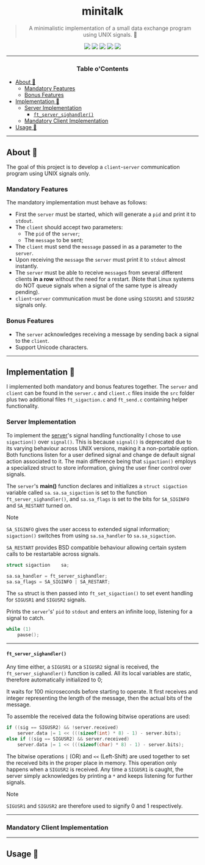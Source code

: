 <a name="readme-top"></a>
<div align="center">

# minitalk

> A minimalistic implementation of a small data exchange program using UNIX signals. 

<p>
    <img src="https://img.shields.io/badge/score-%20%2F%20100-success?style=for-the-badge" />
    <img src="https://img.shields.io/github/repo-size/PedroZappa/42_minitalk?style=for-the-badge&logo=github">
    <img src="https://img.shields.io/github/languages/count/PedroZappa/42_minitalk?style=for-the-badge&logo=" />
    <img src="https://img.shields.io/github/languages/top/PedroZappa/42_minitalk?style=for-the-badge" />
    <img src="https://img.shields.io/github/last-commit/PedroZappa/42_minitalk?style=for-the-badge" />
</p>

___

<h3>Table o'Contents</h3>

</div>

<!-- mtoc-start -->

* [About 📌](#about-)
  * [Mandatory Features](#mandatory-features)
  * [Bonus Features](#bonus-features)
* [Implementation 📜](#implementation-)
  * [Server Implementation](#server-implementation)
    * [`ft_server_sighandler()`](#ft_server_sighandler)
  * [Mandatory Client Implementation](#mandatory-client-implementation)
* [Usage 🏁](#usage-)

<!-- mtoc-end -->

___

## About 📌

The goal of this project is to develop a `client`-`server` communication program using UNIX signals only.

### Mandatory Features

The mandatory implementation must behave as follows:

* First the `server` must be started, which will generate a `pid` and print it to `stdout`.
* The `client` should accept two parameters:
	* The `pid` of the `server`;
	* The `message` to be sent;
* The `client` must send the `message` passed in as a parameter to the `server`.
* Upon receiving the `message` the `server` must print it to `stdout` almost instantly.
* The `server` must be able to receive `message`s from several different clients **in a row** without the need for a restart. (Note that Linux systems do NOT queue signals when a signal of the same type is already pending).
* `client`-`server` communication must be done using `SIGUSR1` and `SIGUSR2` signals only.

### Bonus Features

* The `server` acknowledges receiving a message by sending back a signal to the `client`.
* Support Unicode characters.

___

## Implementation 📜

I implemented both mandatory and bonus features together. The `server` and `client` can be found in the `server.c` and `client.c` files inside the `src` folder plus two additional files `ft_sigaction.c` and `ft_send.c` containing helper functionality.

### Server Implementation

To implement the [server](https://github.com/PedroZappa/42_minitalk/blob/main/src/server.c)'s signal handling functionality I chose to use `sigaction()` over `signal()`. This is because `signal()` is deprecated due to its varying behaviour across UNIX versions, making it a non-portable option. Both functions listen for a user defined signal and change de default signal action associated to it. The main difference being that `sigaction()` employs a specialized struct to store information, giving the user finer control over signals.

The `server`'s **main()** function declares and initializes a `struct sigaction` variable called `sa`. `sa.sa_sigaction` is set to the function `ft_server_sighandler()`, and `sa.sa_flags` is set to the bits for `SA_SIGINFO` and `SA_RESTART` turned on.

> [!Note]
>
> `SA_SIGINFO` gives the user access to extended signal information; `sigaction()` switches from using `sa.sa_handler` to `sa.sa_sigaction`.
>
> `SA_RESTART` provides BSD compatible behaviour allowing certain system calls to be restartable across signals.

```c
struct sigaction	sa;

sa.sa_handler = ft_server_sighandler;
sa.sa_flags = SA_SIGINFO | SA_RESTART;
```

The `sa` struct is then passed into `ft_set_sigaction()` to set event handling for `SIGUSR1` and `SIGUSR2` signals.

Prints the `server`'s' `pid` to `stdout` and enters an infinite loop, listening for a signal to catch.
```c
while (1)
	pause();
```
___
#### `ft_server_sighandler()`

Any time either, a `SIGUSR1` or a `SIGUSR2` signal is received, the `ft_server_sighandler()` function is called. All its local variables are static, therefore automatically initialized to 0;

It waits for 100 microseconds before starting to operate. It first receives and integer representing the length of the message, then the actual bits of the message.

To assemble the received data the following bitwise operations are used:
```c
if ((sig == SIGUSR2) && !server.received)
	server.data |= 1 << (((sizeof(int) * 8) - 1) - server.bits);
else if ((sig == SIGUSR2) && server.received)
	server.data |= 1 << (((sizeof(char) * 8) - 1) - server.bits);
```

The bitwise operations `|` (OR) and `<<` (Left-Shift) are used together to set the received bits in the proper place in memory. This operation only happens when a `SIGUSR2` is received. Any time a `SIGUSR1` is caught, the server simply acknowledges by printing a `*` and keeps listening for further signals.

> [!Note]
>
> `SIGUSR1` and `SIGUSR2` are therefore used to signify 0 and 1 respectively.

___

### Mandatory Client Implementation


___

## Usage 🏁

</div>
